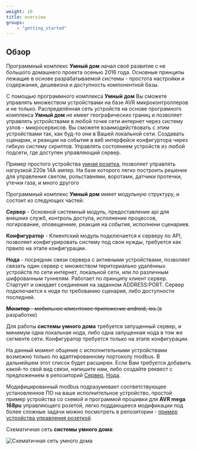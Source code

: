```yaml
---
weight: 10
title: overview
groups:
    - "getting_started"
---
```


<h2 id="overview" class="page-header">Обзор</h2>

Программный комплекс **Умный дом** начал своё развитие с не большого домашнего проекта осенью 2016 года. Основные принципы 
лежащие в основе разрабатываемой системы - простота настройки и содержания, дешевизна и доступность компонентной базы.

С помощью программного комплекса **Умный дом** Вы сможете управлять множеством устройствами на базе AVR микроконтроллеров и не только. 
Распределённая сеть устройств на основе програмного комплекса **Умный дом** не имеег географических границ и позволяет 
управлять устройствами в любой точке сети интернет через систему узлов - микросервисов. 
Вы сможете взаимодействовать с этим устройствами так, как буд-то они в Вашей локальной сети. 
Создавать сценарии, и реакции на события в веб интерфейсе конфигуртора через гибкую систему скриптов.
Управлять состоянием устройств из любой подсети, где доступен управляющий сервер.

Пример простого устройства [умная розетка](https://github.com/e154/smart-home-socket), позволяет управлять нагрузкой 220в 14А ампер.
На базе которого легко построить решение для управления светом, рольставнями, воротами, датчики протечки, утечки газа, и много 
другого

Программный комплекс **Умный дом** имеет модульную структуру, и состоит из следующих частей:

**Сервер** - Основной системный модуль, предоставление api для внешних служб, контроль доступа, 
исполнение процессов, логирование, оповещенние, реакция на события, исполнени сценариев.

**Конфигуратор** - Клиентский модуль подключается к серверу по API, позволяет конфигурировать 
систему под свои нужды, требуется как првило на этапе конфигурации.

**Нода** - посредник связи сервера с активными устройствами, позволяет связать один сервер с
множеством териториально удалённых устройств по сети интернет, локальной сети, или по различным шифрованным туннелям.
Работает по принципу клиент сервер. Стартует и ожидает соединения на заданном ADDRESS:PORT. Сервер подключается к ноде
по требованию сценария, либо доступности последней.

~~**Монитор** - мобильное клиентское приложение android, ios.~~(в разработке)

Для работы **системы умного дома** требуется запущенный сервер, и минимум одна локальная нода, либо одна запущенная 
нода в том же сегменте сети. Конфигуратор требуется только на этапе конфигурации.

На данный момент общение с исполнительными устройствами возможно только по адаптированному портоколу modbus.
В дальнейшем этот список будет расширен. Если Вам требуется добавить какой-то свой вид связи, напишите нам, либо 
создайте реквест с предложением в репозиторий <a href="https://github.com/e154/smart-home">Сервер</a>, <a href="https://github.com/e154/smart-home-node">Нода</a>.

Модифицированный modbus подразумевает соответствующее установленное ПО на ваше исполнительное устройство, простой пример устройства
со схемой и программой прошивки для **AVR mega 168pu** управляющего розетой, легко поддающееся модификации под более сложные задачи можно
посмотреть в репозитории - <a href="https://github.com/e154/smart-home-socket">пример устройства управления розеткой</a>.


Схематичная сеть **системы умного дома**:

![Схематичная сеть умного дома](/smart-home/img/default_network.png "Схематичная сеть умного дома")
